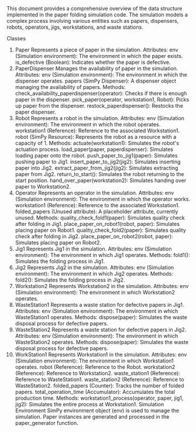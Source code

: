 This document provides a comprehensive overview of the data structure implemented in the paper folding simulation code. The simulation models a complex process involving various entities such as papers, dispensers, robots, operators, jigs, workstations, and waste stations.

Classes
1. Paper
Represents a piece of paper in the simulation.
Attributes:
env (Simulation environment): The environment in which the paper exists.
is_defective (Boolean): Indicates whether the paper is defective.
2. PaperDispenser
Manages the availability of paper in the simulation.
Attributes:
env (Simulation environment): The environment in which the dispenser operates.
papers (SimPy Dispenser): A dispenser object managing the availability of papers.
Methods:
check_availability_paperdispenser(operator): Checks if there is enough paper in the dispenser.
pick_paper(operator, workstation1, Robot): Picks up paper from the dispenser.
restock_paperdispenser(): Restocks the paper dispenser.
3. Robot
Represents a robot in the simulation.
Attributes:
env (Simulation environment): The environment in which the robot operates.
workstation1 (Reference): Reference to the associated Workstation1.
robot (SimPy Resource): Represents the robot as a resource with a capacity of 1.
Methods:
actuate(workstation1): Simulates the robot's actuation process.
load_paper(paper, paperdispenser): Simulates loading paper onto the robot.
push_paper_to_jig1(paper): Simulates pushing paper to Jig1.
insert_paper_to_jig2(jig2): Simulates inserting paper into Jig2.
extract_paper_from_jig2(jig2): Simulates extracting paper from Jig2.
return_to_start(): Simulates the robot returning to the start position.
hand_over_paper(workstation2): Simulates handing over paper to Workstation2.
4. Operator
Represents an operator in the simulation.
Attributes:
env (Simulation environment): The environment in which the operator works.
workstation1 (Reference): Reference to the associated Workstation1.
folded_papers (Unused attribute): A placeholder attribute, currently unused.
Methods:
quality_check_fold1(paper): Simulates quality check after folding in Jig1.
place_paper_on_robot1(robot, paper): Simulates placing paper on Robot1.
quality_check_fold2(paper): Simulates quality check after folding in Jig2.
place_paper_on_robot2(robot, paper): Simulates placing paper on Robot2.
5. Jig1
Represents Jig1 in the simulation.
Attributes:
env (Simulation environment): The environment in which Jig1 operates.
Methods:
fold1(): Simulates the folding process in Jig1.
6. Jig2
Represents Jig2 in the simulation.
Attributes:
env (Simulation environment): The environment in which Jig2 operates.
Methods:
fold2(): Simulates the folding process in Jig2.
7. Workstation2
Represents Workstation2 in the simulation.
Attributes:
env (Simulation environment): The environment in which Workstation2 operates.
8. WasteStation1
Represents a waste station for defective papers in Jig1.
Attributes:
env (Simulation environment): The environment in which WasteStation1 operates.
Methods:
dispose(paper): Simulates the waste disposal process for defective papers.
9. WasteStation2
Represents a waste station for defective papers in Jig2.
Attributes:
env (Simulation environment): The environment in which WasteStation2 operates.
Methods:
dispose(paper): Simulates the waste disposal process for defective papers.
10. WorkStation1
Represents Workstation1 in the simulation.
Attributes:
env (Simulation environment): The environment in which Workstation1 operates.
robot (Reference): Reference to the Robot.
workstation2 (Reference): Reference to Workstation2.
waste_station1 (Reference): Reference to WasteStation1.
waste_station2 (Reference): Reference to WasteStation2.
folded_papers (Counter): Tracks the number of folded papers.
total_operation_time (Accumulator): Accumulates the total production time.
Methods:
workstation1_process(operator, paper, jig1, jig2): Simulates the entire process at Workstation1.
Simulation Environment
SimPy environment object (env) is used to manage the simulation.
Paper instances are generated and processed in the paper_generator function.
